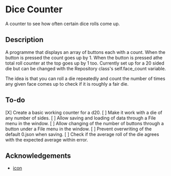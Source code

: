 # Dice Counter

A counter to see how often certain dice rolls come up.

## Description

A programme that displays an array of buttons each with a count.
When the button is pressed the count goes up by 1.
When the button is pressed athe total roll counter at the top goes up by 1 too.
Currently set up for a 20 sided die but can be changed with the Repository class's self.face_count variable.

The idea is that you can roll a die repeatedly and count the number of times any given face comes up to check if it is roughly a fair die.

## To-do

[X] Create a basic working counter for a d20.
[ ] Make it work with a die of any number of sides.
[ ] Allow saving and loading of data through a File menu in the window.
[ ] Allow changing of the number of buttons through a button under a File menu in the window.
[ ] Prevent overwriting of the default 0.json when saving.
[ ] Check if the average roll of the die agrees with the expected average within error.

## Acknowledgements
* [icon](https://thenounproject.com/browse/icons/term/d20/)